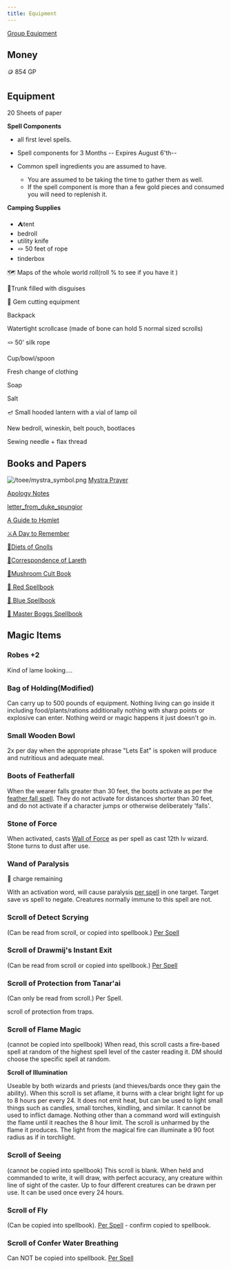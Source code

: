 ```yaml
---
title: Equipment
---
```


[Group Equipment](https://docs.google.com/spreadsheets/d/19n1yl4AQ1JiV64LYY_idK_FN5MMfU6MtAT0bgjfwm5c/edit#gid=2084483276)

## Money

🪙 854 GP

## Equipment

20 Sheets of paper

**Spell Components**

- all first level spells.

- Spell components for 3 Months -- Expires August 6'th-- 

- Common spell ingredients you are assumed to have. 
	- You are assumed to be taking the time to gather them as well. 
	- If the spell component is more than a few gold pieces and consumed you will need to replenish it. 

**Camping Supplies**

- ⛺tent
- bedroll
- utility knife
- 🪢  50 feet of rope
- tinderbox

🗺️ Maps of the whole world roll(roll % to see if you have it )

🥸Trunk filled with disguises

💎 Gem cutting equipment

Backpack

Watertight scrollcase (made of bone can hold 5 normal sized scrolls)

🪢 50' silk rope

Cup/bowl/spoon

Fresh change of clothing

Soap

Salt

🪔 Small hooded lantern with a vial of lamp oil

New bedroll, wineskin, belt pouch, bootlaces

Sewing needle + flax thread

## Books and Papers

![/toee/mystra_symbol.png](/toee/mystra_symbol.png) [Mystra Prayer](/toee/papers/mystra_prayer)

[Apology Notes](/toee/papers/apology_notes)

[letter_from_duke_spungior](/toee/papers/letter_from_duke_spungior) 

[A Guide to Homlet](/toee/books/guide_to_homlet)

[⚔️A Day to Remember](/toee/books/a_day_to_remember)

[🐾Diets of Gnolls](/toee/books/diets_of_gnolls)

[🍄Correspondence of Lareth](/toee/books/correspondence_of_lareth)

[🍄Mushroom Cult Book](https://scottjbennett.com/toee/mushroom_cult_book)

[📕 Red Spellbook](https://scottjbennett.com/toee/red_spellbook/)

[📘 Blue Spellbook](https://scottjbennett.com/toee/blue_spellbook/)


[📗 Master Boggs Spellbook](https://scottjbennett.com/toee/master_boggs_spellbook/)

## Magic Items

### Robes +2

Kind of lame looking....

### Bag of Holding(Modified)

Can carry up to 500 pounds of equipment. Nothing living can go inside it including food/plants/rations additionally nothing with sharp points or explosive can enter. Nothing weird or magic happens it just doesn't go in. 

### Small Wooden Bowl

2x per day when the appropriate phrase  "Lets Eat"  is spoken will produce and nutritious and adequate meal.

### Boots of Featherfall

When the wearer falls greater than 30 feet, the boots activate as per the [feather fall spell](https://scottjbennett.com/toee/spells/#feather-fall). They do not activate for distances shorter than 30 feet, and do not activate if a character jumps or otherwise deliberately 'falls'.

### Stone of Force

When activated, casts [Wall of Force](https://scottjbennett.com/toee/spells/#wall-of-force) as per spell as cast 12th lv wizard. Stone turns to dust after use.

### Wand of Paralysis

:black_square_button: charge remaining

With an activation word, will cause paralysis [per spell](https://scottjbennett.com/toee/spells/#paralyzation) in one target. Target save vs spell to negate. Creatures normally immune to this spell are not. 

### Scroll of Detect Scrying 

(Can be read from scroll, or copied into spellbook.) [Per Spell](https://scottjbennett.com/toee/spells/#detect-scrying) 

### Scroll of Drawmij's Instant Exit

(Can be read from scroll or copied into spellbook.) [Per Spell](https://scottjbennett.com/toee/spells/#drawmijs-instant-exit-alteration-conjuration) 

### Scroll of Protection from Tanar'ai

(Can only be read from scroll.) Per Spell. 

scroll of protection from traps.

### Scroll of Flame Magic

(cannot be copied into spellbook) When read, this scroll casts a fire-based spell at random of the highest spell level of the caster reading it. DM should choose the specific spell at random. 

**Scroll of Illumination**

Useable by both wizards and priests (and thieves/bards once they gain the ability). When this scroll is set aflame, it burns with a clear bright light for up to 8 hours per every 24. It does not emit heat, but can be used to light small things such as candles, small torches, kindling, and similar. It cannot be used to inflict damage. Nothing other than a command word will extinguish the flame until it reaches the 8 hour limit. The scroll is unharmed by the flame it produces. The light from the magical fire can illuminate a 90 foot radius as if in torchlight.

###  Scroll of Seeing 

(cannot be copied into spellbook) This scroll is blank. When held and commanded to write, it will draw, with perfect accuracy, any creature within line of sight of the caster. Up to four different creatures can be drawn per use. It can be used once every 24 hours.

### Scroll of Fly 

(Can be copied into spellbook). [Per Spell](https://scottjbennett.com/toee/spells/#fly) - confirm copied to spellbook.

### Scroll of Confer Water Breathing

Can NOT be copied into spellbook. [Per Spell](https://scottjbennett.com/toee/spells/#water-breathing)